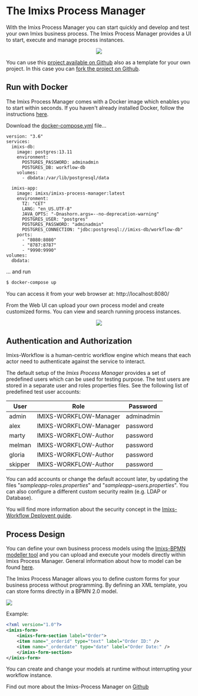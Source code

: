 # The Imixs Process Manager

With the Imixs Process Manager you can start quickly and develop and test your own Imixs business process.
The Imixs Process Manager provides a UI to start, execute and manage process instances.

<center><img src="./images/process-manager-001.png"  class="screenshot"  /></center>

You can use this [project available on Github](https://github.com/imixs/imixs-process-manager) also as a template for your own project. In this case you can [fork the project on Github](https://github.com/imixs/imixs-process-manager/).

## Run with Docker

The Imixs Process Manager comes with a Docker image which enables you to start within seconds. If you haven't already installed Docker, follow the instructions [here](https://docs.docker.com/get-docker/).

Download the [docker-compose.yml](https://raw.githubusercontent.com/imixs/imixs-process-manager/master/docker-compose.yml) file...

```
version: "3.6"
services:
  imixs-db:
    image: postgres:13.11
    environment:
      POSTGRES_PASSWORD: adminadmin
      POSTGRES_DB: workflow-db
    volumes:
      - dbdata:/var/lib/postgresql/data

  imixs-app:
    image: imixs/imixs-process-manager:latest
    environment:
      TZ: "CET"
      LANG: "en_US.UTF-8"
      JAVA_OPTS: "-Dnashorn.args=--no-deprecation-warning"
      POSTGRES_USER: "postgres"
      POSTGRES_PASSWORD: "adminadmin"
      POSTGRES_CONNECTION: "jdbc:postgresql://imixs-db/workflow-db"
    ports:
      - "8080:8080"
      - "8787:8787"
      - "9990:9990"
volumes:
  dbdata:
```

... and run

```bash
$ docker-compose up
```

You can access it from your web browser at: http://localhost:8080/

From the Web UI can upload your own process model and create customized forms. You can view and search running process instances.

<center><img src="./images/process-manager-002.png"  class="screenshot"  /></center>

## Authentication and Authorization

Imixs-Workflow is a human-centric workflow engine which means that each actor need to authenticate against the service to interact.

The default setup of the _Imixs Process Manager_ provides a set of predefined users which can be used for testing purpose. The test users are stored in a separate user and roles properties files. See the following list of predefined test user accounts:

| User    | Role                   | Password   |
| ------- | ---------------------- | ---------- |
| admin   | IMIXS-WORKFLOW-Manager | adminadmin |
| alex    | IMIXS-WORKFLOW-Manager | password   |
| marty   | IMIXS-WORKFLOW-Author  | password   |
| melman  | IMIXS-WORKFLOW-Author  | password   |
| gloria  | IMIXS-WORKFLOW-Author  | password   |
| skipper | IMIXS-WORKFLOW-Author  | password   |

You can add accounts or change the default account later, by updating the files "_sampleapp-roles.properties_" and "_sampleapp-users.properties_". You can also configure a different custom security realm (e.g. LDAP or Database).

You will find more information about the security concept in the [Imixs-Workflow Deployent guide](https://www.imixs.org/doc/deployment/index.html).

## Process Design

You can define your own business process models using the [Imixs-BPMN modeller tool](https://www.imixs.org/doc/modelling/index.html) and you can upload and execute your models directly within Imixs Process Manager. General information about how to model can be found [here](https://www.imixs.org/doc/modelling/howto.html).

The Imixs Process Manager allows you to define custom forms for your business process without programming. By defining an XML template, you can store forms directly in a BPMN 2.0 model.

<img src="https://raw.githubusercontent.com/imixs/imixs-process-manager/master/src/main/webapp/pages/model-example.png" />

Example:

```xml
<?xml version="1.0"?>
<imixs-form>
    <imixs-form-section label="Order">
    <item name="_orderid" type="text" label="Order ID:" />
    <item name="_orderdate" type="date" label="Order Date:" />
    </imixs-form-section>
</imixs-form>
```

You can create and change your models at runtime without interrupting your workflow instance.

Find out more about the Imixs-Process Manager on [Github](https://github.com/imixs/imixs-process-manager)
